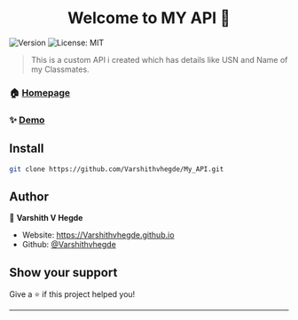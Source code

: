 <h1 align="center">Welcome to MY API 👋</h1>
<p>
  <img alt="Version" src="https://img.shields.io/badge/version-1.0.00-blue.svg?cacheSeconds=2592000" />
   <img alt="License: MIT" src="https://img.shields.io/badge/License-MIT-yellow.svg" />
</p>

> This is a custom API i created which has details like USN and Name of my Classmates.

### 🏠 [Homepage](https://Varshithvhegde.github.io/My_API/)

### ✨ [Demo](https://Varshithvhegde.github.io/My_API/)

## Install

```sh
git clone https://github.com/Varshithvhegde/My_API.git
```

## Author

👤 **Varshith V Hegde**

* Website: https://Varshithvhegde.github.io
* Github: [@Varshithvhegde](https://github.com/Varshithvhegde)

## Show your support

Give a ⭐️ if this project helped you!

***
